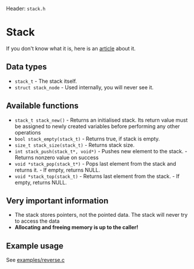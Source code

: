 Header: `stack.h`

# Stack
If you don't know what it is, here is an [article](https://en.wikipedia.org/wiki/Stack_(abstract_data_type)) about it.

## Data types

* `stack_t`
        - The stack itself.
* `struct stack_node`
        - Used internally, you will never see it.

## Available functions

* `stack_t stack_new()`
        - Returns an initialised stack. Its return value must be assigned to newly created variables before performing any other operations
* `bool stack_empty(stack_t)`
        - Returns true, if stack is empty.
* `size_t stack_size(stack_t)`
        - Returns stack size.
* `int stack_push(stack_t*, void*)`
        - Pushes new element to the stack.
        - Returns nonzero value on success
* `void *stack_pop(stack_t*)`
        - Pops last element from the stack and returns it.
        - If empty, returns NULL.
* `void *stack_top(stack_t)`
        - Returns last element from the stack.
        - If empty, returns NULL.

## Very important information

- The stack stores pointers, not the pointed data. The stack will never try to access the data
- **Allocating and freeing memory is up to the caller!**


## Example usage

See [examples/reverse.c](/examples/reverse.c)

